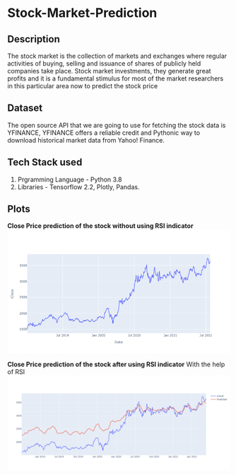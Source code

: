 # Stock-Market-Prediction

## Description
The stock market is the collection of markets and exchanges where regular activities of buying, selling and issuance of shares of publicly held companies take place. Stock market investments, they generate great profits and it is a fundamental stimulus for most of the market researchers in this particular area now to predict the stock price

## Dataset
The open source API that we are going to use for fetching the stock data is YFINANCE, YFINANCE offers a reliable credit and Pythonic way to download historical market data from Yahoo! Finance.

## Tech Stack used

1. Prgramming Language - Python 3.8
2. Libraries - Tensorflow 2.2, Plotly, Pandas.


## Plots
**Close Price prediction of the stock without using RSI indicator**
![plot](./before.png)

**Close Price prediction of the stock after using RSI indicator**
With the help of RSI
![plot](./after.png)
